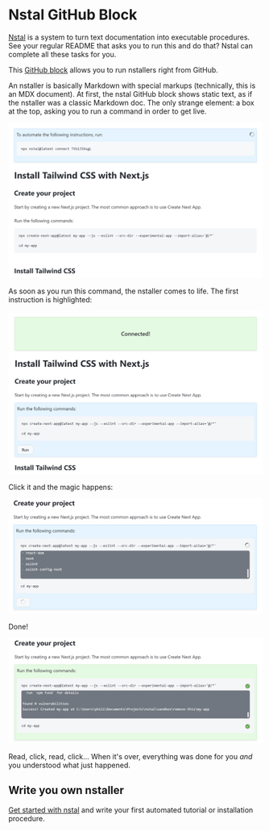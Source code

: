 # Nstal GitHub Block

[Nstal](https://nstal.dev/) is a system to turn text documentation into executable procedures.
See your regular README that asks you to run this and do that?
Nstal can complete all these tasks for you.

This [GitHub block](https://blocks.githubnext.com/) allows you to run nstallers right from GitHub.

An nstaller is basically Markdown with special markups (technically, this is an MDX document).
At first, the nstal GitHub block shows static text, as if the nstaller was a classic Markdown doc.
The only strange element: a box at the top, asking you to run a command in order to get live.

![nstaller - Not connected](./assets/not-connected.png?raw=true "Not connected")

As soon as you run this command, the nstaller comes to life. The first instruction is highlighted:

![nstaller - Connected](./assets/connected.png?raw=true "Connected")

Click it and the magic happens:

![Running a command](./assets/running.png?raw=true "Running a command")

Done!

![First instruction completed](./assets/completed.png?raw=true "First instruction completed")


Read, click, read, click... When it's over, everything was done for you *and*
you understood what just happened.

## Write you own nstaller

[Get started with nstal](https://nstal.dev/getting-started) and write your first automated
tutorial or installation procedure.
